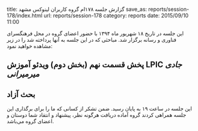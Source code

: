title: گزارش جلسه ۱۷۸ام گروه کاربران لینوکس مشهد
save_as: reports/session-178/index.html
url: reports/session-178
category: reports
date: 2015/09/10 11:00

این جلسه در تاریخ ۱۸ شهریور ماه ۱۳۹۴ با حضور اعضای گروه در محل فرهنگسرای فناوری و رسانه برگزار شد. مباحثی که در این جلسه به آنها پرداخته شد را در زیر مشاهده خواهید نمود:

<!--more-->

## پخش قسمت نهم (بخش دوم) ویدئو آموزش LPIC *جادی میرمیرانی*
## بحث آزاد

این جلسه در ساعت ۱۹ به پایان رسید. ضمن تشکر از کسانی که ما را برای برگذاری این جلسه همراهی کردند گروه آماده دریافت هرگونه نظر، پیشنهاد و انتقاد شما دوستان و اعضای گروه می‌باشد.
